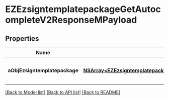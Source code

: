 # EZEzsigntemplatepackageGetAutocompleteV2ResponseMPayload

## Properties
Name | Type | Description | Notes
------------ | ------------- | ------------- | -------------
**aObjEzsigntemplatepackage** | [**NSArray&lt;EZEzsigntemplatepackageAutocompleteElementResponse&gt;***](EZEzsigntemplatepackageAutocompleteElementResponse.md) | An array of Ezsigntemplatepackage autocomplete element response. | 

[[Back to Model list]](../README.md#documentation-for-models) [[Back to API list]](../README.md#documentation-for-api-endpoints) [[Back to README]](../README.md)


